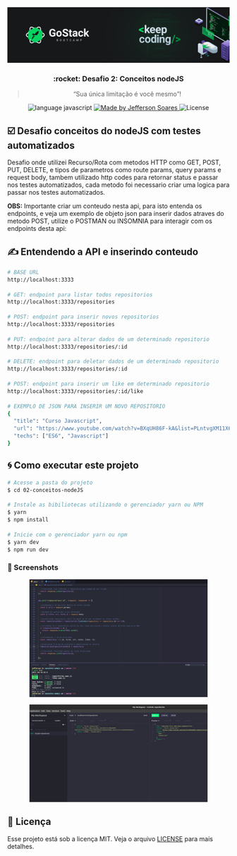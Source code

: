 <img src="assets/bootcamp-cover.png">

<h3 align="center">
  :rocket: Desafio 2: Conceitos nodeJS
</h3>

<blockquote align="center">“Sua única limitação é você mesmo”!</blockquote>

<p align="center">
  <img alt="language javascript" src="https://img.shields.io/badge/Language-Javascript-%2304D361">

  <a href="https://rocketseat.com.br">
    <img alt="Made by Jefferson Soares" src="https://img.shields.io/badge/made%20by-Jefferson%20Soares-%2304D361">
  </a>

  <img alt="License" src="https://img.shields.io/badge/license-MIT-%2304D361">
</p>


## :ballot_box_with_check: Desafio conceitos do nodeJS com testes automatizados
<p> Desafio onde utilizei Recurso/Rota com metodos HTTP como GET, POST, PUT, DELETE, e tipos de parametros como route params, query params e request body, tambem utilizado http codes para retornar status e passar nos testes automatizados, cada metodo foi necessario criar uma logica para passar nos testes automatizados.<p>

<p><strong>OBS:</strong> Importante criar um conteudo nesta api, para isto entenda os endpoints, e veja um exemplo de objeto json para inserir dados atraves do metodo POST, utilize o POSTMAN ou INSOMNIA para interagir com os endpoints desta api:</p>

## :writing_hand: Entendendo a API e inserindo conteudo
```bash
# BASE URL 
http://localhost:3333

# GET: endpoint para listar todos repositorios
http://localhost:3333/repositories

# POST: endpoint para inserir novos repositorios
http://localhost:3333/repositories

# PUT: endpoint para alterar dados de um determinado repositorio
http://localhost:3333/repositories/:id

# DELETE: endpoint para deletar dados de um determinado repositorio
http://localhost:3333/repositories/:id

# POST: endpoint para inserir um like em determinado repositorio
http://localhost:3333/repositories/:id/like

# EXEMPLO DE JSON PARA INSERIR UM NOVO REPOSITORIO
{
  "title": "Curso Javascript",
  "url": "https://www.youtube.com/watch?v=BXqUH86F-kA&list=PLntvgXM11X6pi7mW0O4ZmfUI1xDSIbmTm&ab_channel=CursoemV%C3%ADdeo",
  "techs": ["ES6", "Javascript"]
}
```

## :cyclone: Como executar este projeto
```bash
# Acesse a pasta do projeto
$ cd 02-conceitos-nodeJS

# Instale as bibiliotecas utilizando o gerenciador yarn ou NPM
$ yarn
$ npm install

# Inicie com o gerenciador yarn ou npm
$ yarn dev
$ npm run dev
```

### 🎨 Screenshots
<p align="center">
  <img width="80%" src="./assets/desafio-02.png">
</p>

<p align="center">
  <img width="80%" src="./assets/insomnia.png">
</p>

## :memo: Licença
Esse projeto está sob a licença MIT. Veja o arquivo [LICENSE](LICENSE) para mais detalhes.
